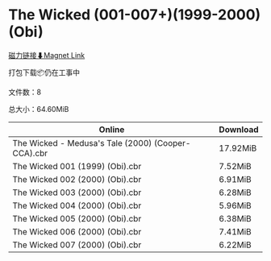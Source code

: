 # The Wicked (001-007+)(1999-2000)(Obi)

[磁力链接⬇Magnet Link](magnet:?xt=urn:btih:ae74c3a41e2f6639266b890578f736c884b30449&dn=The%20Wicked%20%28001-007%2B%29%281999-2000%29%28Obi%29)

打包下载📦仍在工事中

文件数：8

总大小：64.60MiB

Online | Download
--- | ---
The Wicked - Medusa's Tale (2000) (Cooper-CCA).cbr | 17.92MiB
The Wicked 001 (1999) (Obi).cbr | 7.52MiB
The Wicked 002 (2000) (Obi).cbr | 6.91MiB
The Wicked 003 (2000) (Obi).cbr | 6.28MiB
The Wicked 004 (2000) (Obi).cbr | 5.96MiB
The Wicked 005 (2000) (Obi).cbr | 6.38MiB
The Wicked 006 (2000) (Obi).cbr | 7.41MiB
The Wicked 007 (2000) (Obi).cbr | 6.22MiB